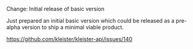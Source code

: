 Change: Initial release of basic version

Just prepared an initial basic version which could be released as a pre-alpha
version to ship a minimal viable product.

https://github.com/kleister/kleister-api/issues/140
